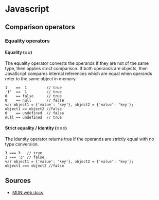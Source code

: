 # Javascript

## Comparison operators

### Equality operators

#### Equality (==)

The equality operator converts the operands if they are not of the same type, then applies strict comparison. If both operands are objects, then JavaScript compares internal references which are equal when operands refer to the same object in memory.

    1    ==  1         // true
    '1'  ==  1         // true
    0    == false      // true
    0    == null       // false
    var object1 = {'value': 'key'}, object2 = {'value': 'key'}; 
    object1 == object2 //false
    0    == undefined  // false
    null == undefined  // true


#### Strict equality / Identity (===)

The identity operator returns true if the operands are strictly equal with no type conversion. 

    3 === 3   // true
    3 === '3' // false
    var object1 = {'value': 'key'}, object2 = {'value': 'key'};
    object1 === object2 //false

## Sources

- [MDN web docs](https://developer.mozilla.org/en-US/docs/Web/JavaScript/Reference/Operators/Comparison_Operators)